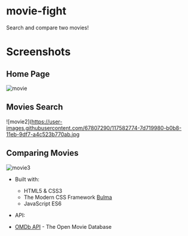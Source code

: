 # movie-fight
Search and compare two movies!

# Screenshots
## Home Page

![movie](https://user-images.githubusercontent.com/67807290/117582773-7ba7d600-b0b8-11eb-81a8-40cbad1624ca.jpg)

## Movies Search

![movie2](https://user-images.githubusercontent.com/67807290/117582774-7d719980-b0b8-11eb-9df7-a4c523b770ab.jpg

## Comparing Movies
![movie3](https://user-images.githubusercontent.com/67807290/117582775-7f3b5d00-b0b8-11eb-99b1-d9390e97a941.jpg)

* Built with:
  * HTML5 & CSS3
  * The Modern CSS Framework [Bulma](https://bulma.io/)
  * JavaScript ES6
  
 * API:
  * [OMDb API](https://www.omdbapi.com/) - The Open Movie Database
